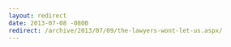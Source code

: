 ```yaml
---
layout: redirect
date: 2013-07-08 -0800
redirect: /archive/2013/07/09/the-lawyers-wont-let-us.aspx/
---
```

